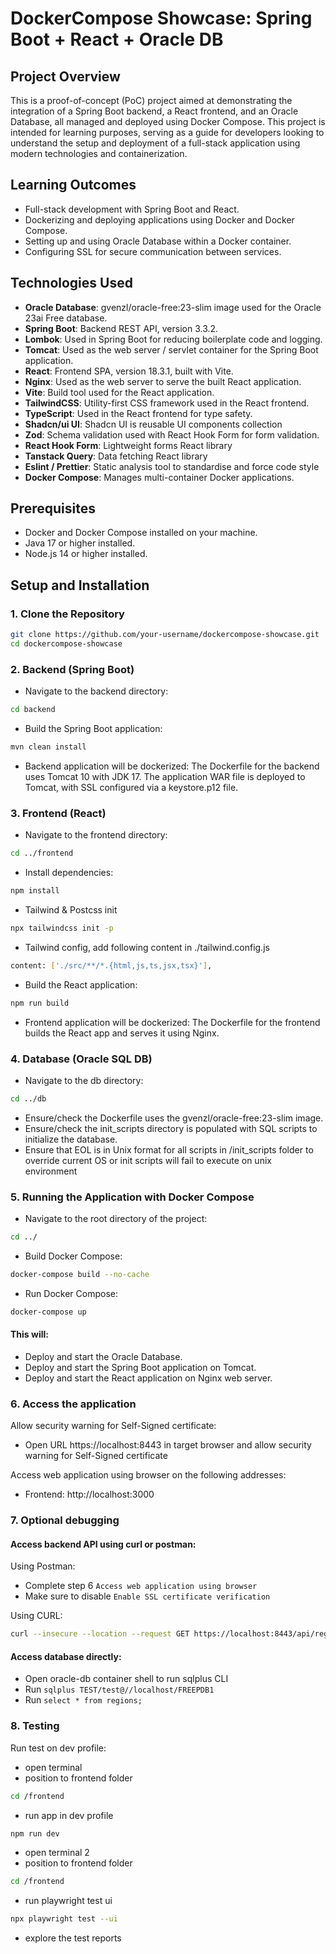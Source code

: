 # DockerCompose Showcase: Spring Boot + React + Oracle DB

## Project Overview

This is a proof-of-concept (PoC) project aimed at demonstrating the integration of a Spring Boot backend, a React frontend, and an Oracle Database, all managed and deployed using Docker Compose. This project is intended for learning purposes, serving as a guide for developers looking to understand the setup and deployment of a full-stack application using modern technologies and containerization.

## Learning Outcomes

- Full-stack development with Spring Boot and React.
- Dockerizing and deploying applications using Docker and Docker Compose.
- Setting up and using Oracle Database within a Docker container.
- Configuring SSL for secure communication between services.

## Technologies Used
- **Oracle Database**: gvenzl/oracle-free:23-slim image used for the Oracle 23ai Free database.
- **Spring Boot**: Backend REST API, version 3.3.2.
- **Lombok**: Used in Spring Boot for reducing boilerplate code and logging.
- **Tomcat**: Used as the web server / servlet container for the Spring Boot application.
- **React**: Frontend SPA, version 18.3.1, built with Vite.
- **Nginx**: Used as the web server to serve the built React application.
- **Vite**: Build tool used for the React application.
- **TailwindCSS**: Utility-first CSS framework used in the React frontend.
- **TypeScript**: Used in the React frontend for type safety.
- **Shadcn/ui UI**: Shadcn UI is reusable UI components collection
- **Zod**: Schema validation used with React Hook Form for form validation.
- **React Hook Form**: Lightweight forms React library
- **Tanstack Query**: Data fetching React library
- **Eslint / Prettier**: Static analysis tool to standardise and force code style
- **Docker Compose**: Manages multi-container Docker applications.

## Prerequisites

- Docker and Docker Compose installed on your machine.
- Java 17 or higher installed.
- Node.js 14 or higher installed.

## Setup and Installation

### 1. Clone the Repository

```bash
git clone https://github.com/your-username/dockercompose-showcase.git
cd dockercompose-showcase
```

### 2. Backend (Spring Boot)

- Navigate to the backend directory:
```bash
cd backend
```
- Build the Spring Boot application:
```bash
mvn clean install
```
- Backend application will be dockerized: The Dockerfile for the backend uses Tomcat 10 with JDK 17. The application WAR file is deployed to Tomcat, with SSL configured via a keystore.p12 file.

### 3. Frontend (React)
- Navigate to the frontend directory:
```bash
cd ../frontend
```
- Install dependencies:
```bash
npm install
```
- Tailwind & Postcss init
```bash
npx tailwindcss init -p
```
- Tailwind config, add following content in ./tailwind.config.js
```bash
content: ['./src/**/*.{html,js,ts,jsx,tsx}'],
```
- Build the React application:
```bash
npm run build
```
- Frontend application will be dockerized: The Dockerfile for the frontend builds the React app and serves it using Nginx.

### 4. Database (Oracle SQL DB)
- Navigate to the db directory:
```bash
cd ../db
```
- Ensure/check the Dockerfile uses the gvenzl/oracle-free:23-slim image.
- Ensure/check the init_scripts directory is populated with SQL scripts to initialize the database.
- Ensure that EOL is in Unix format for all scripts in /init_scripts folder to override current OS or init scripts will 
fail to execute on unix environment 

### 5. Running the Application with Docker Compose
- Navigate to the root directory of the project:
```bash
cd ../
```

- Build Docker Compose:
```bash
docker-compose build --no-cache
```

- Run Docker Compose:
```bash
docker-compose up
```
#### This will:

- Deploy and start the Oracle Database.
- Deploy and start the Spring Boot application on Tomcat.
- Deploy and start the React application on Nginx web server.

### 6. Access the application

Allow security warning for Self-Signed certificate:
- Open URL https://localhost:8443 in target browser and
  allow security warning for Self-Signed certificate

Access web application using browser on the following addresses:
- Frontend: http://localhost:3000

### 7. Optional debugging

#### Access backend API using curl or postman:

Using Postman:
- Complete step 6 ```Access web application using browser```
- Make sure to disable ```Enable SSL certificate verification```

Using CURL:
```bash 
curl --insecure --location --request GET https://localhost:8443/api/regions
```

#### Access database directly:
- Open oracle-db container shell to run sqlplus CLI
- Run `sqlplus TEST/test@//localhost/FREEPDB1`
- Run `select * from regions;`

### 8. Testing

Run test on dev profile:
- open terminal
- position to frontend folder
```bash
cd /frontend
```
- run app in dev profile
```bash
npm run dev
```
- open terminal 2
- position to frontend folder
```bash
cd /frontend
```
- run playwright test ui 
```bash
npx playwright test --ui
```
- explore the test reports
